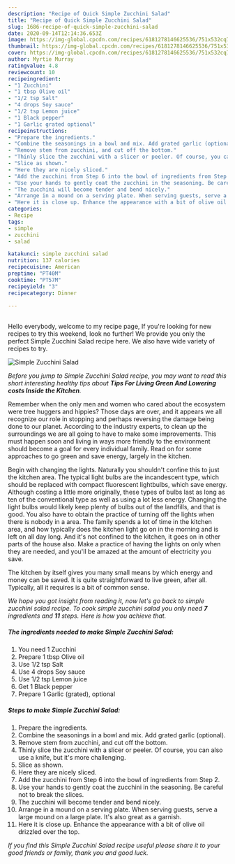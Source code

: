 ```yaml
---
description: "Recipe of Quick Simple Zucchini Salad"
title: "Recipe of Quick Simple Zucchini Salad"
slug: 1686-recipe-of-quick-simple-zucchini-salad
date: 2020-09-14T12:14:36.653Z
image: https://img-global.cpcdn.com/recipes/6181278146625536/751x532cq70/simple-zucchini-salad-recipe-main-photo.jpg
thumbnail: https://img-global.cpcdn.com/recipes/6181278146625536/751x532cq70/simple-zucchini-salad-recipe-main-photo.jpg
cover: https://img-global.cpcdn.com/recipes/6181278146625536/751x532cq70/simple-zucchini-salad-recipe-main-photo.jpg
author: Myrtie Murray
ratingvalue: 4.8
reviewcount: 10
recipeingredient:
- "1 Zucchini"
- "1 tbsp Olive oil"
- "1/2 tsp Salt"
- "4 drops Soy sauce"
- "1/2 tsp Lemon juice"
- "1 Black pepper"
- "1 Garlic grated optional"
recipeinstructions:
- "Prepare the ingredients."
- "Combine the seasonings in a bowl and mix. Add grated garlic (optional)."
- "Remove stem from zucchini, and cut off the bottom."
- "Thinly slice the zucchini with a slicer or peeler. Of course, you can also use a knife, but it&#39;s more challenging."
- "Slice as shown."
- "Here they are nicely sliced."
- "Add the zucchini from Step 6 into the bowl of ingredients from Step 2."
- "Use your hands to gently coat the zucchini in the seasoning. Be careful not to break the slices."
- "The zucchini will become tender and bend nicely."
- "Arrange in a mound on a serving plate. When serving guests, serve a large mound on a large plate. It&#39;s also great as a garnish."
- "Here it is close up. Enhance the appearance with a bit of olive oil drizzled over the top."
categories:
- Recipe
tags:
- simple
- zucchini
- salad

katakunci: simple zucchini salad 
nutrition: 137 calories
recipecuisine: American
preptime: "PT40M"
cooktime: "PT57M"
recipeyield: "3"
recipecategory: Dinner

---
```

<br>
Hello everybody, welcome to my recipe page, If you're looking for new recipes to try this weekend, look no further! We provide you only the perfect Simple Zucchini Salad recipe here. We also have wide variety of recipes to try.
<br>


![Simple Zucchini Salad](https://img-global.cpcdn.com/recipes/6181278146625536/751x532cq70/simple-zucchini-salad-recipe-main-photo.jpg)

<i>Before you jump to Simple Zucchini Salad recipe, you may want to read this short interesting healthy tips about 
<strong>Tips For Living Green And Lowering costs Inside the Kitchen</strong>.</i>
</br>

Remember when the only men and women who cared about the ecosystem were tree huggers and hippies? Those days are over, and it appears we all recognize our role in stopping and perhaps reversing the damage being done to our planet. According to the industry experts, to clean up the surroundings we are all going to have to make some improvements. This must happen soon and living in ways more friendly to the environment should become a goal for every individual family. Read on for some approaches to go green and save energy, largely in the kitchen.

Begin with changing the lights. Naturally you shouldn't confine this to just the kitchen area. The typical light bulbs are the incandescent type, which should be replaced with compact fluorescent lightbulbs, which save energy. Although costing a little more originally, these types of bulbs last as long as ten of the conventional type as well as using a lot less energy. Changing the light bulbs would likely keep plenty of bulbs out of the landfills, and that is good. You also have to obtain the practice of turning off the lights when there is nobody in a area. The family spends a lot of time in the kitchen area, and how typically does the kitchen light go on in the morning and is left on all day long. And it's not confined to the kitchen, it goes on in other parts of the house also. Make a practice of having the lights on only when they are needed, and you'll be amazed at the amount of electricity you save.

The kitchen by itself gives you many small means by which energy and money can be saved. It is quite straightforward to live green, after all. Typically, all it requires is a bit of common sense.


<i>We hope you got insight from reading it, now let's go back to simple zucchini salad recipe. To cook simple zucchini salad you only need <strong>7</strong> ingredients and <strong>11</strong> steps. Here is how you achieve that.
</i>

##### The ingredients needed to make Simple Zucchini Salad:

1. You need 1 Zucchini
1. Prepare 1 tbsp Olive oil
1. Use 1/2 tsp Salt
1. Use 4 drops Soy sauce
1. Use 1/2 tsp Lemon juice
1. Get 1 Black pepper
1. Prepare 1 Garlic (grated), optional


##### Steps to make Simple Zucchini Salad:

1. Prepare the ingredients.
1. Combine the seasonings in a bowl and mix. Add grated garlic (optional).
1. Remove stem from zucchini, and cut off the bottom.
1. Thinly slice the zucchini with a slicer or peeler. Of course, you can also use a knife, but it&#39;s more challenging.
1. Slice as shown.
1. Here they are nicely sliced.
1. Add the zucchini from Step 6 into the bowl of ingredients from Step 2.
1. Use your hands to gently coat the zucchini in the seasoning. Be careful not to break the slices.
1. The zucchini will become tender and bend nicely.
1. Arrange in a mound on a serving plate. When serving guests, serve a large mound on a large plate. It&#39;s also great as a garnish.
1. Here it is close up. Enhance the appearance with a bit of olive oil drizzled over the top.


<i>If you find this Simple Zucchini Salad recipe useful please share it to your good friends or family, thank you and good luck.</i>
